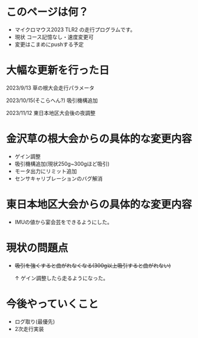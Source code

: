 # このページは何？
  * マイクロマウス2023 TLR2 の走行プログラムです。
  * 現状 コース記憶なし・速度変更可
  * 変更はこまめにpushする予定

# 大幅な更新を行った日 
2023/9/13 草の根大会走行パラメータ

2023/10/15(そこらへん?) 吸引機構追加

2023/11/12 東日本地区大会後の夜調整

# 金沢草の根大会からの具体的な変更内容
  * ゲイン調整
  * 吸引機構追加(現状250g~300gほど吸引)
  * モータ出力にリミット追加
  * センサキャリブレーションのバグ解消

# 東日本地区大会からの具体的な変更内容
  * IMUの値から宴会芸をできるようにした。

# 現状の問題点
  * ~~吸引を強くすると曲がれなくなる(300g以上吸引すると曲がれない)~~

    ↑ ゲイン調整したら走るようになった。

# 今後やっていくこと
  * ログ取り(最優先)
  * 2次走行実装